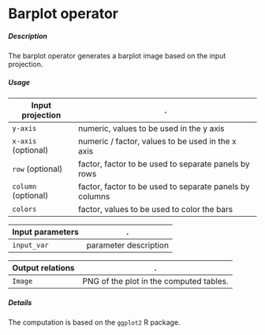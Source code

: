 # Barplot operator

##### Description

The barplot operator generates a barplot image based on the input projection.

##### Usage

Input projection|.
---|---
`y-axis`        | numeric, values to be used in the y axis
`x-axis` (optional) | numeric / factor, values to be used in the x axis
`row` (optional) | factor, factor to be used to separate panels by rows 
`column` (optional) | factor, factor to be used to separate panels by columns 
`colors`        | factor, values to be used to color the bars

Input parameters|.
---|---
`input_var`        | parameter description

Output relations|.
---|---
`Image`        | PNG of the plot in the computed tables.

##### Details

The computation is based on the `ggplot2` R package.
